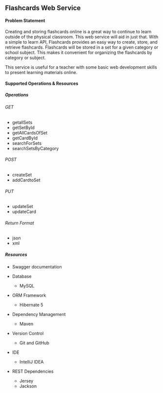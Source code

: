 ## Flashcards Web Service

#### Problem Statement

Creating and storing flashcards online is a great way to continue to learn outside of 
the physical classroom. This web service will 
aid in just that. With a simple  to learn API, Flashcards provides an easy way to create, store, and retrieve flashcards.
Flashcards will be stored in a set for a given category or school subject. This makes it convenient
for organizing the flashcards by category or subject. 

This service is useful for a teacher with some basic web development skills to 
present learning materials online. 

#### Supported Operations & Resources

##### Operations

###### GET
* getallSets
* getSetById
* getAllCardsOfSet
* getCardById
* searchForSets 
* searchSetsByCategory

###### POST
* createSet
* addCardtoSet

###### PUT
* updateSet
* updateCard

###### Return Format
* json
* xml

##### Resources

 * Swagger documentation
 
 * Database
    * MySQL
    
 * ORM Framework
     * Hibernate 5
     
 * Dependency Management
     * Maven
     
  * Version Control
    * Git and GitHub
    
* IDE
    * IntelliJ IDEA

* REST Dependencies
    * Jersey
    * Jackson 
